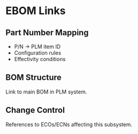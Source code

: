 # EBOM Links

## Part Number Mapping
- P/N → PLM item ID
- Configuration rules
- Effectivity conditions

## BOM Structure
Link to main BOM in PLM system.

## Change Control
References to ECOs/ECNs affecting this subsystem.
